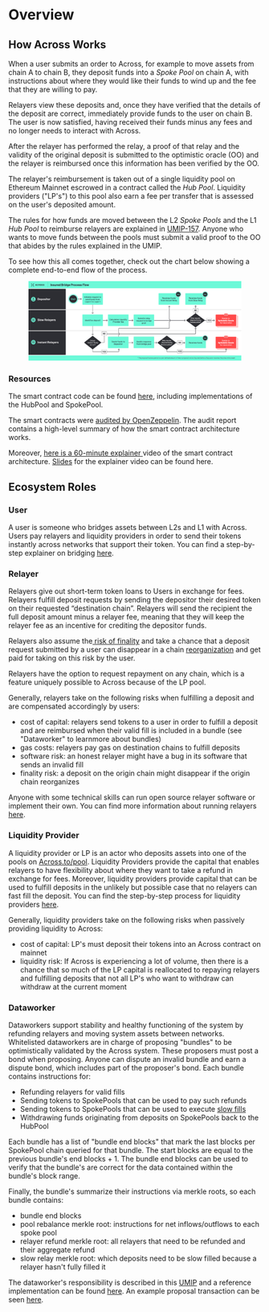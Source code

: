 # Overview

## How Across Works

When a user submits an order to Across, for example to move assets from chain A to chain B, they deposit funds into a _Spoke Pool_ on chain A, with instructions about where they would like their funds to wind up and the fee that they are willing to pay.

Relayers view these deposits and, once they have verified that the details of the deposit are correct, immediately provide funds to the user on chain B. The user is now satisfied, having received their funds minus any fees and no longer needs to interact with Across.

After the relayer has performed the relay, a proof of that relay and the validity of the original deposit is submitted to the optimistic oracle (OO) and the relayer is reimbursed once this information has been verified by the OO.

The relayer's reimbursement is taken out of a single liquidity pool on Ethereum Mainnet escrowed in a contract called the _Hub Pool_. Liquidity providers ("LP's") to this pool also earn a fee per transfer that is assessed on the user's deposited amount.

The rules for how funds are moved between the L2 _Spoke Pools_ and the L1 _Hub Pool_ to reimburse relayers are explained in [UMIP-157](https://github.com/UMAprotocol/UMIPs/blob/master/UMIPs/umip-157.md). Anyone who wants to move funds between the pools must submit a valid proof to the OO that abides by the rules explained in the UMIP.

To see how this all comes together, check out the chart below showing a complete end-to-end flow of the process.

<figure><img src="../.gitbook/assets/image (1) (1).png" alt=""><figcaption></figcaption></figure>

### Resources

The smart contract code can be found [here](https://github.com/across-protocol/contracts-v2), including implementations of the HubPool and SpokePool.

The smart contracts were [audited by OpenZeppelin](https://blog.openzeppelin.com/uma-across-v2-audit/). The audit report contains a high-level summary of how the smart contract architecture works.

Moreover, [here is a 60-minute explainer ](https://www.youtube.com/watch?v=iuxf6Crv8MI)video of the smart contract architecture. [Slides](https://docs.google.com/presentation/d/1aEq7t7yUfUAFTWug9PLdSDLdZCUJO4q7pGAoB24piZI/edit?usp=sharing) for the explainer video can be found here.



## Ecosystem Roles

### User

A user is someone who bridges assets between L2s and L1 with Across. Users pay relayers and liquidity providers in order to send their tokens instantly across networks that support their token. You can find a step-by-step explainer on bridging [here](https://docs.across.to/how-to-use-across/bridging).&#x20;

### **Relayer**&#x20;

Relayers give out short-term token loans to Users in exchange for fees. Relayers fulfill deposit requests by sending the depositor their desired token on their requested “destination chain”. Relayers will send the recipient the full deposit amount minus a relayer fee, meaning that they will keep the relayer fee as an incentive for crediting the depositor funds.&#x20;

Relayers also assume the[ risk of finality](https://medium.com/across-protocol/dodging-the-finality-bullet-a-guide-to-finality-risk-7a1eef00271a) and take a chance that a deposit request submitted by a user can disappear in a chain [reorganization](https://www.alchemy.com/overviews/what-is-a-reorg) and get paid for taking on this risk by the user.

Relayers have the option to request repayment on any chain, which is a feature uniquely possible to Across because of the LP pool.&#x20;

Generally, relayers take on the following risks when fulfilling a deposit and are compensated accordingly by users:

* cost of capital: relayers send tokens to a user in order to fulfill a deposit and are reimbursed when their valid fill is included in a bundle (see "Dataworker" to learnmore about bundles)
* gas costs: relayers pay gas on destination chains to fulfill deposits
* software risk: an honest relayer might have a bug in its software that sends an invalid fill
* finality risk: a deposit on the origin chain might disappear if the origin chain reorganizes

Anyone with some technical skills can run open source relayer software or implement their own. You can find more information about running relayers [here](https://docs.across.to/v/developer-docs/developers/running-a-relayer).&#x20;

### Liquidity Provider

A liquidity provider or LP is an actor who deposits assets into one of the pools on [Across.to/pool](https://across.to/pool). Liquidity Providers provide the capital that enables relayers to have flexibility about where they want to take a refund in exchange for fees. Moreover, liquidity providers provide capital that can be used to fulfill deposits in the unlikely but possible case that no relayers can fast fill the deposit. You can find the step-by-step process for liquidity providers [here](https://docs.across.to/how-to-use-across/providing-liquidity).&#x20;

Generally, liquidity providers take on the following risks when passively providing liquidity to Across:

* cost of capital: LP's must deposit their tokens into an Across contract on mainnet
* liquidity risk: If Across is experiencing a lot of volume, then there is a chance that so much of the LP capital is reallocated to repaying relayers and fulfilling deposits that not all LP's who want to withdraw can withdraw at the current moment

### Dataworker

Dataworkers support stability and healthy functioning of the system by refunding relayers and moving system assets between networks.  Whitelisted dataworkers are in charge of proposing "bundles" to be optimistically validated by the Across system. These proposers must post a bond when proposing. Anyone can dispute an invalid bundle and earn a dispute bond, which includes part of the proposer's bond. Each bundle contains instructions for:

* Refunding relayers for valid fills
* Sending tokens to SpokePools that can be used to pay such refunds
* Sending tokens to SpokePools that can be used to execute [slow fills](https://docs.across.to/additional-info/faq#how-long-does-it-take-to-receive-my-funds)
* Withdrawing funds originating from deposits on SpokePools back to the HubPool

Each bundle has a list of "bundle end blocks" that mark the last blocks per SpokePool chain queried for that bundle. The start blocks are equal to the previous bundle's end blocks + 1. The bundle end blocks can be used to verify that the bundle's are correct for the data contained within the bundle's block range.

Finally, the bundle's summarize their instructions via merkle roots, so each bundle contains:

* bundle end blocks
* pool rebalance merkle root: instructions for net inflows/outflows to each spoke pool
* relayer refund merkle root: all relayers that need to be refunded and their aggregate refund
* slow relay merkle root: which deposits need to be slow filled because a relayer hasn't fully filled it&#x20;

The dataworker's responsibility is described in this [UMIP](https://github.com/UMAprotocol/UMIPs/blob/master/UMIPs/umip-157.md) and a reference implementation can be found [here](https://github.com/across-protocol/relayer-v2/blob/master/src/dataworker/Dataworker.ts). An example proposal transaction can be seen [here](https://etherscan.io/tx/0x2ec485712acd7ae75ba6ca1aa0485c700811b7ea4ac4f428ec48838006a3ae40).
